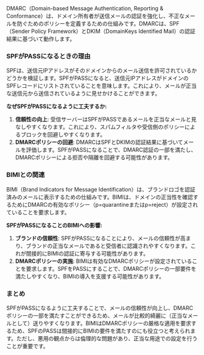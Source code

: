 DMARC（Domain-based Message Authentication, Reporting & Conformance）は、ドメイン所有者が送信メールの認証を強化し、不正なメールを防ぐためのポリシーを定義するための仕組みです。DMARCは、SPF（Sender Policy Framework）とDKIM（DomainKeys Identified Mail）の認証結果に基づいて動作します。

### SPFがPASSになるときの理由

SPFは、送信元IPアドレスがそのドメインからのメール送信を許可されているかどうかを検証します。SPFがPASSになると、送信元IPアドレスがドメインのSPFレコードにリストされていることを意味します。これにより、メールが正当な送信元から送信されているように見せかけることができます。

**なぜSPFがPASSになるように工夫するか:**
1. **信頼性の向上**: 受信サーバーはSPFがPASSであるメールを正当なメールと見なしやすくなります。これにより、スパムフィルタや受信側のポリシーによるブロックを回避しやすくなります。
2. **DMARCポリシーの回避**: DMARCはSPFとDKIMの認証結果に基づいてメールを評価します。SPFがPASSになることで、DMARC認証の一部を満たし、DMARCポリシーによる拒否や隔離を回避する可能性があります。

### BIMIとの関連

BIMI（Brand Indicators for Message Identification）は、ブランドロゴを認証済みのメールに表示するための仕組みです。BIMIは、ドメインの正当性を確認するためにDMARCの有効なポリシー（p=quarantineまたはp=reject）が設定されていることを要求します。

**SPFがPASSになることのBIMIへの影響:**
1. **ブランドの信頼性**: SPFがPASSになることにより、メールの信頼性が高まり、ブランドの正当なメールであると受信者に認識されやすくなります。これが間接的にBIMIの認証に寄与する可能性があります。
2. **DMARCポリシーの実施**: BIMIは有効なDMARCポリシーが設定されていることを要求します。SPFをPASSにすることで、DMARCポリシーの一部要件を満たしやすくなり、BIMIの導入を支援する可能性があります。

### まとめ

SPFがPASSになるように工夫することで、メールの信頼性が向上し、DMARCポリシーの一部を満たすことができるため、メールが比較的綺麗に（正当なメールとして）送りやすくなります。BIMIはDMARCポリシーの厳格な適用を要求するため、SPFのPASSは間接的にBIMIの要件を満たすのにも役立つと考えられます。ただし、悪用の観点からは倫理的な問題があり、正当な用途での設定を行うことが重要です。